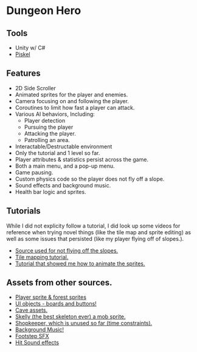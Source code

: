 # Dungeon Hero

## Tools
- Unity w/ C#
- [Piskel](https://www.piskelapp.com/p/create/sprite)

## Features

- 2D Side Scroller
- Animated sprites for the player and enemies.
- Camera focusing on and following the player.
- Coroutines to limit how fast a player can attack.
- Various AI behaviors, Including:
  - Player detection
  - Pursuing the player
  - Attacking the player.
  - Patrolling an area.
- Interactable/Destructable environment
- Only the tutorial and 1 level so far.
- Player attributes & statistics persist across the game.
- Both a main menu, and a pop-up menu.
- Game pausing.
- Custom physics code so the player does not fly off a slope.
- Sound effects and background music.
- Health bar logic and sprites.

## Tutorials
While I did not explicity follow a tutorial, I did look up some videos for reference when trying novel things (like the tile map and sprite editing) as well as some issues that persisted (like my player flying off of slopes.).
- [Source used for not flying off the slopes.](https://www.youtube.com/watch?v=QPiZSTEuZnw)
- [Tile mapping tutorial.](https://www.youtube.com/watch?v=QkbGr1rAya8)
- [Tutorial that showed me how to animate the sprites.](https://www.youtube.com/watch?v=GChUpPnOSkg)

## Assets from other sources.
- [Player sprite & forest sprites](https://anokolisa.itch.io/fantasy-pack-vli-deep-cave)
- [UI objects - boards and buttons!](https://assetstore.unity.com/packages/2d/gui/fantasy-wooden-gui-free-103811)
- [Cave assets.](https://anokolisa.itch.io/fantasy-pack-vli-deep-cave)
- [Skelly (the best skeleton ever) a mob sprite.](https://anokolisa.itch.io/castle-prison)
- [Shopkeeper, which is unused so far (time constraints).](https://ansimuz.itch.io/gothicvania-town)
- [Background Music!](https://assetstore.unity.com/packages/audio/music/medieval-music-pack-vol-2-233785)
- [Footstep SFX](https://assetstore.unity.com/packages/audio/sound-fx/classic-footstep-sfx-173668)
- [Hit Sound effects](https://assetstore.unity.com/packages/audio/sound-fx/blades-bludgeoning-free-sample-pack-179306)
